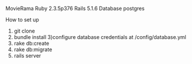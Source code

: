 MovieRama
Ruby 2.3.5p376
Rails 5.1.6
Database postgres

How to set up 
1) git clone
2) bundle install
3)configure database credentials at /config/database.yml
4) rake db:create
5) rake db:migrate
6) rails server